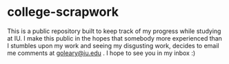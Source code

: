 # college-scrapwork

This is a public repository built to keep track of my progress while studying at IU. I make this public in the hopes that somebody more experienced than I stumbles upon my work and seeing my disgusting work, decides to email me comments at goleary@iu.edu . I hope to see you in my inbox :)
